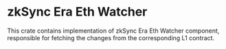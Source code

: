 # zkSync Era Eth Watcher

This crate contains implementation of zkSync Era Eth Watcher component, responsible for fetching the changes from the
corresponding L1 contract.
